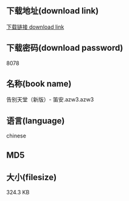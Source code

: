 ## 下载地址(download link)
[下载链接 download link](https://voluble-croquembouche-d321dc.netlify.app/?s=%E5%91%8A%E5%88%AB%E5%A4%A9%E5%A0%82%EF%BC%88%E6%96%B0%E7%89%88%EF%BC%89-+%E7%AC%9B%E5%AE%89.azw3)

## 下载密码(download password)
8078

## 名称(book name)
告别天堂（新版）- 笛安.azw3.azw3

## 语言(language)
chinese

## MD5


## 大小(filesize)
324.3 KB
